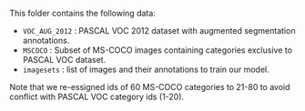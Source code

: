 This folder contains the following data:

  * `VOC_AUG_2012` : PASCAL VOC 2012 dataset with augmented segmentation annotations.
  * `MSCOCO` : Subset of MS-COCO images containing categories exclusive to PASCAL VOC dataset.
  * `imagesets` : list of images and their annotations to train our model.

Note that we re-essigned ids of 60 MS-COCO categories to 21-80 to avoid conflict with PASCAL VOC category ids (1-20).    
